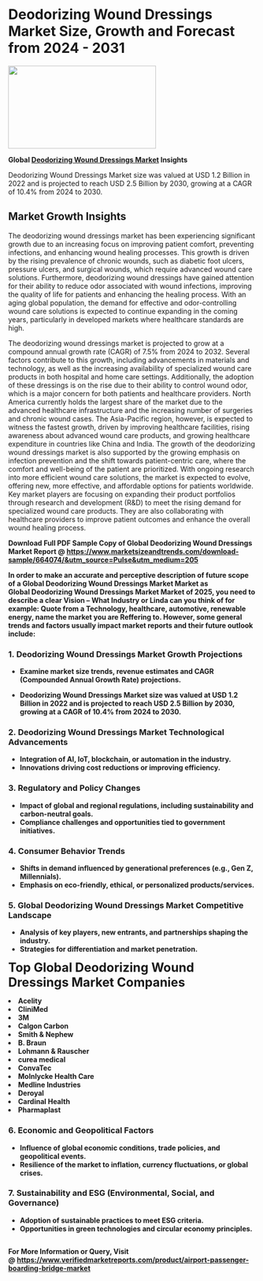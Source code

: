 <H1>Deodorizing Wound Dressings Market Size, Growth and Forecast from 2024 - 2031</H1><img class="aligncenter size-medium wp-image-584254" src="https://thirdeyenews.in/wp-content/uploads/2024/09/Global-Market-Research-300x168.jpeg" alt="" width="300" height="168" /><p><strong>Global&nbsp;<a href="https://www.marketsizeandtrends.com/download-sample/664074/&amp;utm_source=Pulse&amp;utm_medium=205">Deodorizing Wound Dressings Market</a> Insights</strong></p><p>Deodorizing Wound Dressings Market size was valued at USD 1.2 Billion in 2022 and is projected to reach USD 2.5 Billion by 2030, growing at a CAGR of 10.4% from 2024 to 2030.</p><p><h2>Market Growth Insights</h2> <p>The deodorizing wound dressings market has been experiencing significant growth due to an increasing focus on improving patient comfort, preventing infections, and enhancing wound healing processes. This growth is driven by the rising prevalence of chronic wounds, such as diabetic foot ulcers, pressure ulcers, and surgical wounds, which require advanced wound care solutions. Furthermore, deodorizing wound dressings have gained attention for their ability to reduce odor associated with wound infections, improving the quality of life for patients and enhancing the healing process. With an aging global population, the demand for effective and odor-controlling wound care solutions is expected to continue expanding in the coming years, particularly in developed markets where healthcare standards are high.</p> <p><strong></strong></p> <p>The deodorizing wound dressings market is projected to grow at a compound annual growth rate (CAGR) of 7.5% from 2024 to 2032. Several factors contribute to this growth, including advancements in materials and technology, as well as the increasing availability of specialized wound care products in both hospital and home care settings. Additionally, the adoption of these dressings is on the rise due to their ability to control wound odor, which is a major concern for both patients and healthcare providers. North America currently holds the largest share of the market due to the advanced healthcare infrastructure and the increasing number of surgeries and chronic wound cases. The Asia-Pacific region, however, is expected to witness the fastest growth, driven by improving healthcare facilities, rising awareness about advanced wound care products, and growing healthcare expenditure in countries like China and India. The growth of the deodorizing wound dressings market is also supported by the growing emphasis on infection prevention and the shift towards patient-centric care, where the comfort and well-being of the patient are prioritized. With ongoing research into more efficient wound care solutions, the market is expected to evolve, offering new, more effective, and affordable options for patients worldwide. Key market players are focusing on expanding their product portfolios through research and development (R&D) to meet the rising demand for specialized wound care products. They are also collaborating with healthcare providers to improve patient outcomes and enhance the overall wound healing process.</p> <p><strong></p><p><span class=""><strong>Download Full PDF Sample Copy of Global Deodorizing Wound Dressings Market Report</strong> @ <a href="https://www.marketsizeandtrends.com/download-sample/664074/&amp;utm_source=Pulse&amp;utm_medium=205" target="_blank">https://www.marketsizeandtrends.com/download-sample/664074/&amp;utm_source=Pulse&amp;utm_medium=205</a></span></p><p>In order to make an accurate and perceptive description of future scope of a Global&nbsp;Deodorizing Wound Dressings Market Market as Global&nbsp;Deodorizing Wound Dressings Market Market of 2025, you need to describe a clear Vision &ndash; What Industry or Linda can you think of for example: Quote from a Technology, healthcare, automotive, renewable energy, name the market you are Reffering to. However, some general trends and factors usually impact market reports and their future outlook include:</p><h3>1.&nbsp;<strong>Deodorizing Wound Dressings Market Growth Projections</strong></h3><ul><li>Examine market size trends, revenue estimates and CAGR (Compounded Annual Growth Rate) projections.</li><li><p>Deodorizing Wound Dressings Market size was valued at USD 1.2 Billion in 2022 and is projected to reach USD 2.5 Billion by 2030, growing at a CAGR of 10.4% from 2024 to 2030.</p></li></ul><h3>2.&nbsp;<strong>Deodorizing Wound Dressings Market Technological Advancements</strong></h3><ul><li>Integration of AI, IoT, blockchain, or automation in the industry.</li><li>Innovations driving cost reductions or improving efficiency.</li></ul><h3>3.&nbsp;<strong>Regulatory and Policy Changes</strong></h3><ul><li>Impact of global and regional regulations, including sustainability and carbon-neutral goals.</li><li>Compliance challenges and opportunities tied to government initiatives.</li></ul><h3>4.&nbsp;<strong>Consumer Behavior Trends</strong></h3><ul><li>Shifts in demand influenced by generational preferences (e.g., Gen Z, Millennials).</li><li>Emphasis on eco-friendly, ethical, or personalized products/services.</li></ul><h3>5.&nbsp;<strong>Global Deodorizing Wound Dressings Market Competitive Landscape</strong></h3><ul><li>Analysis of key players, new entrants, and partnerships shaping the industry.</li><li>Strategies for differentiation and market penetration.</li></ul><p data-pm-slice="1 1 []"><span style="color: inherit; font-family: inherit; font-size: 25px;">Top Global Deodorizing Wound Dressings Market Companies</span></p><div class="" data-test-id=""><p><li>Acelity</li><li> CliniMed</li><li> 3M</li><li> Calgon Carbon</li><li> Smith & Nephew</li><li> B. Braun</li><li> Lohmann & Rauscher</li><li> curea medical</li><li> ConvaTec</li><li> Molnlycke Health Care</li><li> Medline Industries</li><li> Deroyal</li><li> Cardinal Health</li><li> Pharmaplast</li></p></div><h3>6.&nbsp;<strong>Economic and Geopolitical Factors</strong></h3><ul><li>Influence of global economic conditions, trade policies, and geopolitical events.</li><li>Resilience of the market to inflation, currency fluctuations, or global crises.</li></ul><h3>7.&nbsp;<strong>Sustainability and ESG (Environmental, Social, and Governance)</strong></h3><ul><li>Adoption of sustainable practices to meet ESG criteria.</li><li>Opportunities in green technologies and circular economy principles.</li></ul><h2><strong style="font-size: 14px;">For More Information or Query, Visit @&nbsp;</strong><a style="background-color: #ffffff; font-size: 14px;" href="https://www.marketsizeandtrends.com/report/deodorizing-wound-dressings-market/" target="_blank">https://www.verifiedmarketreports.com/product/airport-passenger-boarding-bridge-market</a></h2>
